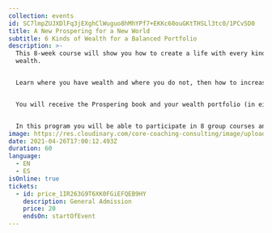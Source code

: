 ```yaml
---
collection: events
id: SC7lmpZUJXDlFq3jEXghClWuguo8hMhYPf7+EKKc60ouGKtTHSLl3tc0/1PCv5D0
title: A New Prospering for a New World
subtitle: 6 Kinds of Wealth for a Balanced Portfolio
description: >-
  This 8-week course will show you how to create a life with every kind of
  wealth.


  Learn where you have wealth and where you do not, then how to increase your wealth in every category for a very "rich" life indeed. 


  You will receive the Prospering book and your wealth portfolio (in either English or Spanish). As the course proceeds, you will measure your wealth and monitor its improvements in tangible ways to verify where you are progressing, and where you still need to improve...and you will also learn how to leverage one kind of wealth into others. 


  In this program you will be able to participate in 8 group courses and have one full individual session.
image: https://res.cloudinary.com/core-coaching-consulting/image/upload/v1600804098/ariel-pilotto-a-l0rMCZh2o-unsplash_h5qyvr.jpg
date: 2021-04-26T17:00:12.493Z
duration: 60
language:
  - EN
  - ES
isOnline: true
tickets:
  - id: price_1IR263G9T6XK0FGiEFQEB9HY
    description: General Admission
    price: 20
    endsOn: startOfEvent
---
```

